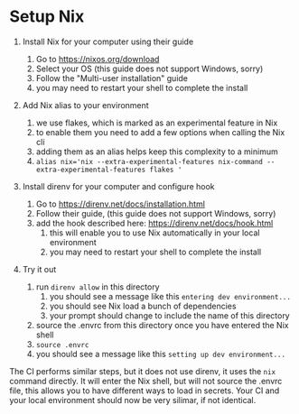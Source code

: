 # Setup Nix

1. Install Nix for your computer using their guide

   1. Go to https://nixos.org/download
   2. Select your OS (this guide does not support Windows, sorry)
   3. Follow the "Multi-user installation" guide
   4. you may need to restart your shell to complete the install
2. Add Nix alias to your environment

   1. we use flakes, which is marked as an experimental feature in Nix
   2. to enable them you need to add a few options when calling the Nix cli
   3. adding them as an alias helps keep this complexity to a minimum
   4. `alias nix='nix --extra-experimental-features nix-command --extra-experimental-features flakes '`
3. Install direnv for your computer and configure hook

   1. Go to https://direnv.net/docs/installation.html
   2. Follow their guide, (this guide does not support Windows, sorry)
   3. add the hook described here: https://direnv.net/docs/hook.html
      1. this will enable you to use Nix automatically in your local environment
      2. you may need to restart your shell to complete the install
4. Try it out

   1. run `direnv allow` in this directory
      1. you should see a message like this `entering dev environment...`
      2. you should see Nix load a bunch of dependencies
      3. your prompt should change to include the name of this directory
    2. source the .envrc from this directory once you have entered the Nix shell
      1. `source .envrc`
      2. you should see a message like this `setting up dev environment...`

The CI performs similar steps, but it does not use direnv, it uses the `nix` command directly.
It will enter the Nix shell, but will not source the .envrc file, this allows you to have different ways to load in secrets.
Your CI and your local environment should now be very silimar, if not identical.